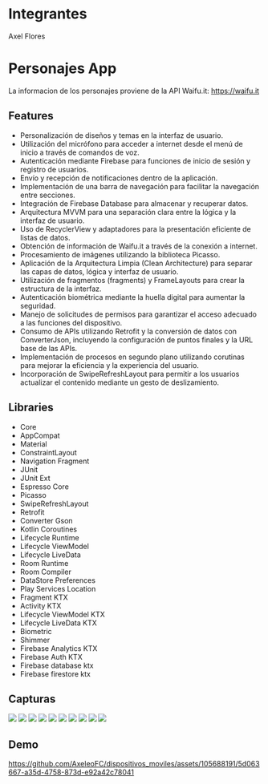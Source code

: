 # Integrantes
Axel Flores

# Personajes App
La informacion de los personajes proviene de la API Waifu.it: https://waifu.it

## Features
* Personalización de diseños y temas en la interfaz de usuario.
* Utilización del micrófono para acceder a internet desde el menú de inicio a través de comandos de voz.
* Autenticación mediante Firebase para funciones de inicio de sesión y registro de usuarios.
* Envío y recepción de notificaciones dentro de la aplicación.
* Implementación de una barra de navegación para facilitar la navegación entre secciones.
* Integración de Firebase Database para almacenar y recuperar datos.
* Arquitectura MVVM para una separación clara entre la lógica y la interfaz de usuario.
* Uso de RecyclerView y adaptadores para la presentación eficiente de listas de datos.
* Obtención de información de Waifu.it a través de la conexión a internet.
* Procesamiento de imágenes utilizando la biblioteca Picasso.
* Aplicación de la Arquitectura Limpia (Clean Architecture) para separar las capas de datos, lógica y interfaz de usuario.
* Utilización de fragmentos (fragments) y FrameLayouts para crear la estructura de la interfaz.
* Autenticación biométrica mediante la huella digital para aumentar la seguridad.
* Manejo de solicitudes de permisos para garantizar el acceso adecuado a las funciones del dispositivo.
* Consumo de APIs utilizando Retrofit y la conversión de datos con ConverterJson, incluyendo la configuración de puntos finales y la URL base de las APIs.
* Implementación de procesos en segundo plano utilizando corutinas para mejorar la eficiencia y la experiencia del usuario.
* Incorporación de SwipeRefreshLayout para permitir a los usuarios actualizar el contenido mediante un gesto de deslizamiento.
  
## Libraries
* Core
* AppCompat
* Material
* ConstraintLayout
* Navigation Fragment
* JUnit
* JUnit Ext
* Espresso Core
* Picasso
* SwipeRefreshLayout
* Retrofit
* Converter Gson
* Kotlin Coroutines
* Lifecycle Runtime
* Lifecycle ViewModel
* Lifecycle LiveData
* Room Runtime
* Room Compiler
* DataStore Preferences
* Play Services Location
* Fragment KTX
* Activity KTX
* Lifecycle ViewModel KTX
* Lifecycle LiveData KTX
* Biometric
* Shimmer
* Firebase Analytics KTX          
* Firebase Auth KTX
* Firebase database ktx
* Firebase firestore ktx
## Capturas
![](demo/inicio.png)
![](demo/aceesoGPS.png)
![](demo/usoVoz.png)
![](demo/registro.png)
![](demo/menu.png)
![](demo/menu_personajes.png)
![](demo/menu_ingresar_favoritos.png)
![](demo/menu_favoritos.png)
![](demo/menu_buscar.png)
![](demo/dato_personajes.png)
## Demo
https://github.com/AxeleoFC/dispositivos_moviles/assets/105688191/5d063667-a35d-4758-873d-e92a42c78041







